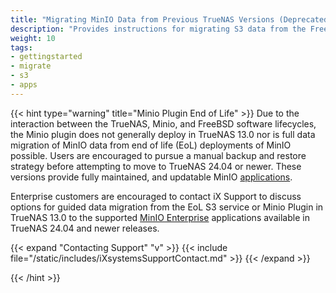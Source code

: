 ```yaml
---
title: "Migrating MinIO Data from Previous TrueNAS Versions (Deprecated)"
description: "Provides instructions for migrating S3 data from the FreeBSD-based TrueNAS MinIO plugin to the Linux-based TrueNAS MinIO app. Deprecated and no longer usable."
weight: 10
tags:
- gettingstarted
- migrate
- s3
- apps
---
```


{{< hint type="warning" title="Minio Plugin End of Life" >}}
Due to the interaction between the TrueNAS, Minio, and FreeBSD software lifecycles, the Minio plugin does not generally deploy in TrueNAS 13.0 nor is full data migration of MinIO data from end of life (EoL) deployments of MinIO possible.
Users are encouraged to pursue a manual backup and restore strategy before attempting to move to TrueNAS 24.04 or newer. These versions provide fully maintained, and updatable MinIO [applications](https://apps.truenas.com/catalog/minio_stable/).

Enterprise customers are encouraged to contact iX Support to discuss options for guided data migration from the EoL S3 service or Minio Plugin in TrueNAS 13.0 to the supported [MinIO Enterprise](https://apps.truenas.com/catalog/minio_enterprise/) applications available in TrueNAS 24.04 and newer releases.

{{< expand "Contacting Support" "v" >}}
{{< include file="/static/includes/iXsystemsSupportContact.md" >}}
{{< /expand >}}

{{< /hint >}}
